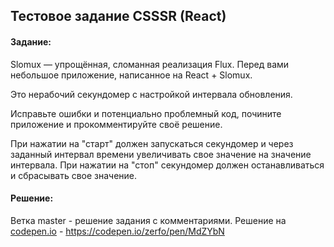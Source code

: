 ## Тестовое задание CSSSR (React)

#### Задание:

Slomux — упрощённая, сломанная реализация Flux.
Перед вами небольшое приложение, написанное на React + Slomux.

Это нерабочий секундомер с настройкой интервала обновления.

Исправьте ошибки и потенциально проблемный код, почините приложение и прокомментируйте своё решение.

При нажатии на "старт" должен запускаться секундомер и через заданный интервал времени увеличивать свое значение на значение интервала.
При нажатии на "стоп" секундомер должен останавливаться и сбрасывать свое значение.

#### Решение:

Ветка master - решение задания с комментариями.
Решение на [codepen.io](https://codepen.io/zerfo/pen/MdZYbN) - https://codepen.io/zerfo/pen/MdZYbN
